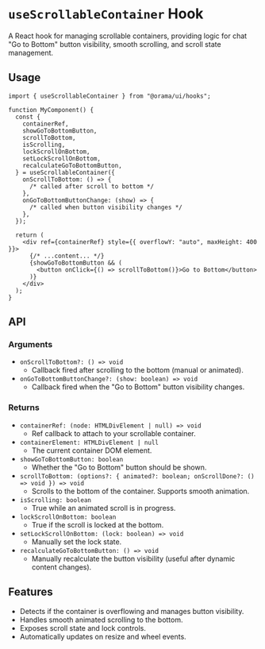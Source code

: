 # `useScrollableContainer` Hook

A React hook for managing scrollable containers, providing logic for chat "Go to Bottom" button visibility, smooth scrolling, and scroll state management.

## Usage

```tsx
import { useScrollableContainer } from "@orama/ui/hooks";

function MyComponent() {
  const {
    containerRef,
    showGoToBottomButton,
    scrollToBottom,
    isScrolling,
    lockScrollOnBottom,
    setLockScrollOnBottom,
    recalculateGoToBottomButton,
  } = useScrollableContainer({
    onScrollToBottom: () => {
      /* called after scroll to bottom */
    },
    onGoToBottomButtonChange: (show) => {
      /* called when button visibility changes */
    },
  });

  return (
    <div ref={containerRef} style={{ overflowY: "auto", maxHeight: 400 }}>
      {/* ...content... */}
      {showGoToBottomButton && (
        <button onClick={() => scrollToBottom()}>Go to Bottom</button>
      )}
    </div>
  );
}
```

## API

### Arguments

- `onScrollToBottom?: () => void`
  - Callback fired after scrolling to the bottom (manual or animated).
- `onGoToBottomButtonChange?: (show: boolean) => void`
  - Callback fired when the "Go to Bottom" button visibility changes.

### Returns

- `containerRef: (node: HTMLDivElement | null) => void`
  - Ref callback to attach to your scrollable container.
- `containerElement: HTMLDivElement | null`
  - The current container DOM element.
- `showGoToBottomButton: boolean`
  - Whether the "Go to Bottom" button should be shown.
- `scrollToBottom: (options?: { animated?: boolean; onScrollDone?: () => void }) => void`
  - Scrolls to the bottom of the container. Supports smooth animation.
- `isScrolling: boolean`
  - True while an animated scroll is in progress.
- `lockScrollOnBottom: boolean`
  - True if the scroll is locked at the bottom.
- `setLockScrollOnBottom: (lock: boolean) => void`
  - Manually set the lock state.
- `recalculateGoToBottomButton: () => void`
  - Manually recalculate the button visibility (useful after dynamic content changes).

## Features

- Detects if the container is overflowing and manages button visibility.
- Handles smooth animated scrolling to the bottom.
- Exposes scroll state and lock controls.
- Automatically updates on resize and wheel events.
